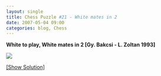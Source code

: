 ```yaml
---
layout: single
title: Chess Puzzle #21 - White mates in 2
date: 2007-05-04 09:00
categories: blog, Chess
---
```

<strong>White to play, White mates in 2 [Gy. Bakcsi - L. Zoltan 1993]</strong>

<img src="http://www.abluestar.com/scripts/chess_image.php?ff=N7/2NP4/3n4/k3n3/8/1K6/8/8" />

<!--more-->
<a href="javascript:ReverseContentDisplay('chess_solution')">[Show Solution]</a>
<p id="chess_solution" style="clear: both; padding: 5px; display: none">1. d8N (pawn promoted to a knight) ... 2. Kc6 mate...</p>
